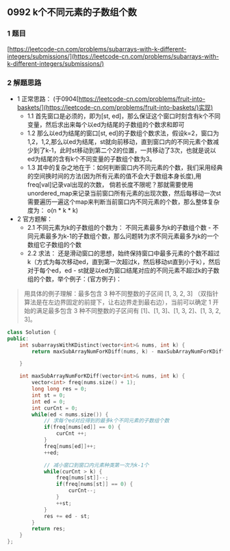## 0992 k个不同元素的子数组个数

### 1 题目
[https://leetcode-cn.com/problems/subarrays-with-k-different-integers/submissions/](https://leetcode-cn.com/problems/subarrays-with-k-different-integers/submissions/)

### 2 解题思路
- 1 正常思路： (于0904[https://leetcode-cn.com/problems/fruit-into-baskets/](https://leetcode-cn.com/problems/fruit-into-baskets/)实现)
  - 1.1 首先窗口是必须的，即为[st, ed]，那么保证这个窗口时刻含有k个不同变量，然后求出来每个以ed为结尾的子数组的个数求和即可
  - 1.2 那么以ed为结尾的窗口[st, ed]的子数组个数求法，假设k=2，窗口为1,2，1,2,那么以ed为结尾，st就向前移动，直到窗口内的不同元素个数减少到了k-1，此时st移动到第二个2的位置，一共移动了3次，也就是说以ed为结尾的含有k个不同变量的子数组个数为3。
  - 1.3 其中的复杂之地在于：如何判断窗口内不同元素的个数，我们采用经典的空间换时间的方法(因为所有元素的值不会大于数组本身长度),用freq[val]记录val出现的次数， 倘若长度不限呢？那就需要使用unordered_map来记录当前窗口所有元素的出现次数，然后每移动一次st需要遍历一遍这个map来判断当前窗口内不同元素的个数，那么整体复杂度为： o(n * k * k)
- 2 官方题解：
  - 2.1 不同元素为k的子数组的个数为： 不同元素最多为k的子数组个数 - 不同元素最多为k-1的子数组个数，那么问题转为求不同元素最多为k的一个数组它子数组的个数
  - 2.2 求法： 还是滑动窗口的思想，始终保持窗口中最多元素的个数不超过k（方式为每次移动ed，直到第一次超过k，然后移动st直到小于k），然后对于每个ed，ed - st就是以ed为窗口结尾对应的不同元素不超过k的子数组的个数，举个例子：(官方例子)：
> 用具体的例子理解：最多包含 3 种不同整数的子区间 [1, 3, 2, 3] （双指针算法是在左边界固定的前提下，让右边界走到最右边），当前可以确定 1 开始的满足最多包含 3 种不同整数的子区间有 [1]、[1, 3]、[1, 3, 2]、[1, 3, 2, 3]。

```cpp
class Solution {
public:
    int subarraysWithKDistinct(vector<int>& nums, int k) {
        return maxSubArrayNumForKDiff(nums, k) - maxSubArrayNumForKDiff(nums, k - 1);

    }

    int maxSubArrayNumForKDiff(vector<int>& nums, int k) {
        vector<int> freq(nums.size() + 1);
        long long res = 0;
        int st = 0;
        int ed = 0;
        int curCnt = 0;
        while(ed < nums.size()) {
            // 求每个ed对应得到的最多k个不同元素的子数组个数
            if(freq[nums[ed]] == 0) {
                curCnt ++;
            }
            freq[nums[ed]]++;
            ++ed;

            // 减小窗口到窗口内元素种类第一次为k-1个
            while(curCnt > k) {
                freq[nums[st]]--;
                if(freq[nums[st]] == 0) {
                    curCnt--;
                }
                ++st;
            }
            res += ed - st;
        }
        return res;
    }
};
```
